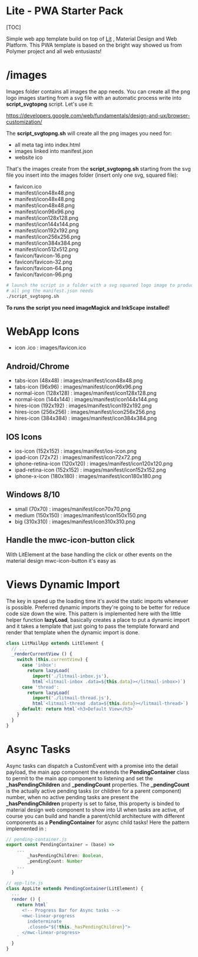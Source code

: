 Lite - PWA Starter Pack
=======================
[TOC]

Simple web app template build on top of [Lit](https://github.com/lit) , Material Design and Web Platform. This PWA template is based on the bright way showed us from Polymer project and all web entusiasts!

# /images 
Images folder contains all images the app needs. You can create all the png logo images starting from a svg file with an automatic process write into  **script_svgtopng** script. Let's use it: 

https://developers.google.com/web/fundamentals/design-and-ux/browser-customization/

The **script_svgtopng.sh** will create all the png images you need for: 

+ all meta tag into index.html
+ images linked into manifest.json
+ website ico

That's the images create from the **script_svgtopng.sh** starting from the svg file you insert into the images folder (insert only one svg, squared file):

+ favicon.ico
+ manifest/icon48x48.png
+ manifest/icon48x48.png
+ manifest/icon48x48.png
+ manifest/icon96x96.png
+ manifest/icon128x128.png
+ manifest/icon144x144.png
+ manifest/icon192x192.png
+ manifest/icon256x256.png
+ manifest/icon384x384.png
+ manifest/icon512x512.png
+ favicon/favicon-16.png
+ favicon/favicon-32.png
+ favicon/favicon-64.png
+ favicon/favicon-96.png

```bash
# launch the script in a folder with a svg squared logo image to produce 
# all png the manifest.json needs 
./script_svgtopng.sh
```

**To runs the script you need imageMagick and InkScape installed!**

# WebApp Icons 
+ icon .ico           : images/favicon.ico

## Android/Chrome
+ tabs-icon (48x48)     : images/manifest/icon48x48.png
+ tabs-icon (96x96)     : images/manifest/icon96x96.png
+ normal-icon (128x128) : images/manifest/icon128x128.png
+ normal-icon (144x144) : images/manifest/icon144x144.png
+ hires-icon (192x192)  : images/manifest/icon192x192.png
+ hires-icon (256x256)  : images/manifest/icon256x256.png
+ hires-icon (384x384)  : images/manifest/icon384x384.png

## IOS Icons 
+ ios-icon (152x152)  : images/manifest/ios-icon.png
+ ipad-icon (72x72)   : images/manifest/icon72x72.png
+ iphone-retina-icon (120x120)  : images/manifest/icon120x120.png
+ ipad-retina-icon (152x152)    : images/manifest/icon152x152.png
+ iphone-x-icon (180x180)       : images/manifest/icon180x180.png

## Windows 8/10
+ small (70x70)     : images/manifest/icon70x70.png
+ medium (150x150)  : images/manifest/icon150x150.png
+ big (310x310)     : images/manifest/icon310x310.png

## Handle the mwc-icon-button click 
With LitElement at the base handling the click or other events on the material design mwc-icon-button it's easy as

# Views Dynamic Import
The key in speed up the loading time it's avoid the static imports whenever is possible. Preferred dynamic imports they're going to be better for reduce code size down the wire. This pattern is implemented here with the little helper function **lazyLoad**, basically creates a place to put a dynamic import and it takes a template that just going to pass the template forward and render that template when the dynamic import is done.

```javascript
class LitMailApp extends LitElement {
  // ... 
  _renderCurrentView () {
    switch (this.currentView) {
      case 'inbox':
        return lazyLoad(
          import('./litmail-inbox.js'),
          html`<litmail-inbox .data=${this.data}></litmail-inbox>)`)
      case 'thread':
        return lazyLoad(
          import('./litmail-thread.js'),
          html`<litmail-thread .data=${this.data}></litmail-thread>`)
      default: return html`<h3>Default View</h3>`
    }
  }
}
```

# Async Tasks
Async tasks can dispatch a CustomEvent with a promise into the detail payload, the main app component the *<app-lite>* extends the **PendingContainer** class to permit to the main app component to listening and set the **_hasPendingChildren** and **_pendingCount** properties. The **_pendingCount** is the actually active pending tasks (or children for a parent component) number, when no active pending tasks are present the **_hasPendingChildren** property is set to false, this property is binded to material design web component *</mwc-linear-progress>* to show into UI when tasks are active, of course you can build and handle a parent/child architecture with different components as a **PendingContainer** for async child tasks! Here the pattern implemented in *<app-lite>* : 
```javascript
// pending-container.js
export const PendingContainer = (base) =>
    ... 
        _hasPendingChildren: Boolean,
        _pendingCount: Number
    ...
  }

// app-lite.js
class AppLite extends PendingContainer(LitElement) { 
  ... 
  render () {
    return html`
      <!-- Progress Bar for Async tasks -->
      <mwc-linear-progress 
        indeterminate 
        .closed="${!this._hasPendingChildren}">
      </mwc-linear-progress>
    `
  }
}
```